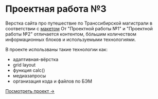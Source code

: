 # Проектная работа №3
Верстка сайта про путешествие по Транссибирской магистрали в соответствии с [макетом](https://www.figma.com/file/OyRWEjU6wBwRe1hapzQoLx/Sprint-3%3A-Russia-%2F-desktop-%2B-mobile?node-id=62863%3A634)
От "Проектной работы №1" и "Проектной работы №2" отличается контентом, бóльшим количеством информационных блоков и используемыми технологиями.

В проекте использваны такие технологии как:
* адаптивная-вёрстка
* grid layout
* функция calc()
* медиазапросы
* организация кода и файлов по БЭМ

[Посмотреть проект &rarr;](https://ritonpiton.github.io/russian-travel/)